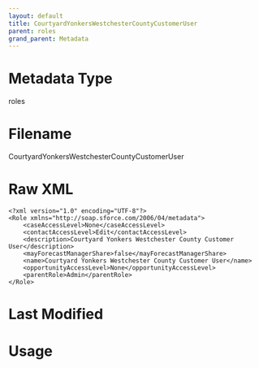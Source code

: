 ```yaml
---
layout: default
title: CourtyardYonkersWestchesterCountyCustomerUser
parent: roles
grand_parent: Metadata
---
```

# Metadata Type
roles


# Filename 
CourtyardYonkersWestchesterCountyCustomerUser


# Raw XML
```
<?xml version="1.0" encoding="UTF-8"?>
<Role xmlns="http://soap.sforce.com/2006/04/metadata">
    <caseAccessLevel>None</caseAccessLevel>
    <contactAccessLevel>Edit</contactAccessLevel>
    <description>Courtyard Yonkers Westchester County Customer User</description>
    <mayForecastManagerShare>false</mayForecastManagerShare>
    <name>Courtyard Yonkers Westchester County Customer User</name>
    <opportunityAccessLevel>None</opportunityAccessLevel>
    <parentRole>Admin</parentRole>
</Role>
```


# Last Modified


# Usage
